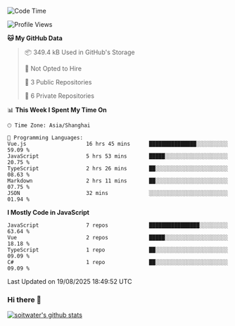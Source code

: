 <!--START_SECTION:waka-->
![Code Time](http://img.shields.io/badge/Code%20Time-5%2C423%20hrs%2018%20mins-blue)

![Profile Views](http://img.shields.io/badge/Profile%20Views-0-blue)

**🐱 My GitHub Data** 

> 📦 349.4 kB Used in GitHub's Storage 
 > 
> 🚫 Not Opted to Hire
 > 
> 📜 3 Public Repositories 
 > 
> 🔑 6 Private Repositories 
 > 
📊 **This Week I Spent My Time On** 

```text
🕑︎ Time Zone: Asia/Shanghai

💬 Programming Languages: 
Vue.js                   16 hrs 45 mins      ███████████████░░░░░░░░░░   59.09 % 
JavaScript               5 hrs 53 mins       █████░░░░░░░░░░░░░░░░░░░░   20.75 % 
TypeScript               2 hrs 26 mins       ██░░░░░░░░░░░░░░░░░░░░░░░   08.63 % 
Markdown                 2 hrs 11 mins       ██░░░░░░░░░░░░░░░░░░░░░░░   07.75 % 
JSON                     32 mins             ░░░░░░░░░░░░░░░░░░░░░░░░░   01.94 % 
```

**I Mostly Code in JavaScript** 

```text
JavaScript               7 repos             ████████████████░░░░░░░░░   63.64 % 
Vue                      2 repos             █████░░░░░░░░░░░░░░░░░░░░   18.18 % 
TypeScript               1 repo              ██░░░░░░░░░░░░░░░░░░░░░░░   09.09 % 
C#                       1 repo              ██░░░░░░░░░░░░░░░░░░░░░░░   09.09 % 
```




 Last Updated on 19/08/2025 18:49:52 UTC
<!--END_SECTION:waka-->

### Hi there 👋
[![soitwater's github stats](https://github-readme-stats.vercel.app/api?username=soitwater)](https://github.com/soitwater/github-readme-stats)
